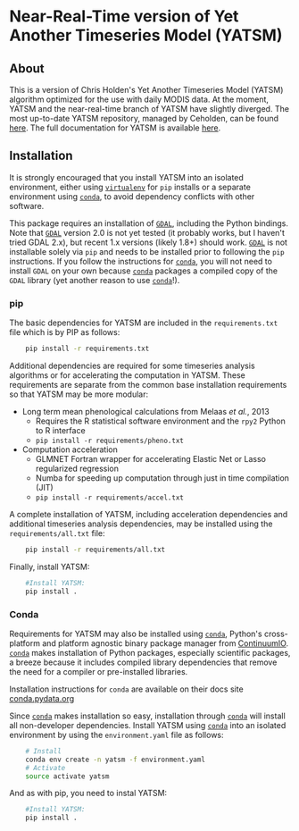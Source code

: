 # Near-Real-Time version of Yet Another Timeseries Model (YATSM)

## About
This is a version of Chris Holden's Yet Another Timeseries Model (YATSM) algorithm optimized for the use with daily MODIS data. At the moment, YATSM and the near-real-time branch of YATSM have slightly diverged. The most up-to-date YATSM repository, managed by Ceholden,  can be found [here](https://www.github.com/ceholden/yatsm). The full documentation for YATSM is available [here](http://ceholden.github.io/yatsm/).

## Installation


It is strongly encouraged that you install YATSM into an isolated environment, either using [`virtualenv`](https://virtualenv.pypa.io/en/latest/) for `pip` installs or a separate environment using [`conda`](http://conda.pydata.org/docs/), to avoid dependency conflicts with other software.

This package requires an installation of [`GDAL`](http://gdal.org/), including the Python bindings. Note that [`GDAL`](http://gdal.org/) version 2.0 is not yet tested (it probably works, but I haven't tried GDAL 2.x), but recent 1.x versions (likely 1.8+) should work. [`GDAL`](http://gdal.org/) is not installable solely via `pip` and needs to be installed prior to following the `pip` instructions. If you follow the instructions for [`conda`](http://conda.pydata.org/docs/), you will not need to install `GDAL` on your own because [`conda`](http://conda.pydata.org/docs/) packages a compiled copy of the `GDAL` library (yet another reason to use [`conda`](http://conda.pydata.org/docs/)!).

### pip
The basic dependencies for YATSM are included in the `requirements.txt` file which is  by PIP as follows:

``` bash
    pip install -r requirements.txt
```

Additional dependencies are required for some timeseries analysis algorithms or for accelerating the computation in YATSM. These requirements are separate from the common base installation requirements so that YATSM may be more modular:

* Long term mean phenological calculations from Melaas *et al.*, 2013
    * Requires the R statistical software environment and the `rpy2` Python to R interface
    * `pip install -r requirements/pheno.txt`
* Computation acceleration
    * GLMNET Fortran wrapper for accelerating Elastic Net or Lasso regularized regression
    * Numba for speeding up computation through just in time compilation (JIT)
    * `pip install -r requirements/accel.txt`

A complete installation of YATSM, including acceleration dependencies and additional timeseries analysis dependencies, may be installed using the `requirements/all.txt` file:

``` bash
    pip install -r requirements/all.txt
```

Finally, install YATSM:

``` bash
    #Install YATSM:
    pip install .
```

### Conda
Requirements for YATSM may also be installed using [`conda`](http://conda.pydata.org/docs/), Python's cross-platform and platform agnostic binary package manager from [ContinuumIO](http://continuum.io/). [`conda`](http://conda.pydata.org/docs/) makes installation of Python packages, especially scientific packages, a breeze because it includes compiled library dependencies that remove the need for a compiler or pre-installed libraries.

Installation instructions for `conda` are available on their docs site [conda.pydata.org](http://conda.pydata.org/docs/get-started.html)

Since [`conda`](http://conda.pydata.org/docs/) makes installation so easy, installation through [`conda`](http://conda.pydata.org/docs/) will install all non-developer dependencies. Install YATSM using [`conda`](http://conda.pydata.org/docs/) into an isolated environment by using the `environment.yaml` file as follows:

``` bash
    # Install
    conda env create -n yatsm -f environment.yaml
    # Activate
    source activate yatsm
```

And as with pip, you need to instal YATSM:

``` bash
    #Install YATSM:
    pip install .
```
